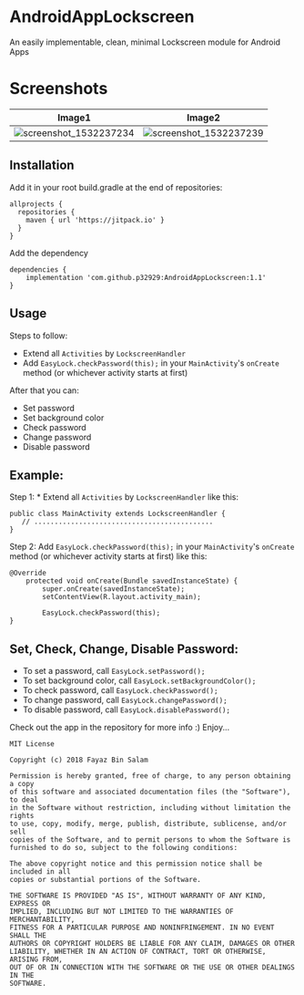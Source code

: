 # AndroidAppLockscreen
An easily implementable, clean, minimal Lockscreen module for Android Apps

# Screenshots

Image1                     |  Image2
:-------------------------:|:-------------------------:
![screenshot_1532237234](https://user-images.githubusercontent.com/6418354/43042536-7e991234-8da2-11e8-8d17-f15c963a6ad2.png)  | ![screenshot_1532237239](https://user-images.githubusercontent.com/6418354/43042543-a5326274-8da2-11e8-8a96-31e84eef0c98.png)

## Installation
Add it in your root build.gradle at the end of repositories:

```
allprojects {
  repositories {
    maven { url 'https://jitpack.io' }
  }
}
```

Add the dependency

```
dependencies {
    implementation 'com.github.p32929:AndroidAppLockscreen:1.1'
}
```

## Usage
Steps to follow:
* Extend all ``Activities`` by ``LockscreenHandler``
* Add ```EasyLock.checkPassword(this);``` in your ```MainActivity```'s ```onCreate``` method (or whichever activity starts at first)

After that you can:
* Set password
* Set background color
* Check password
* Change password
* Disable password

## Example:
Step 1: * Extend all ``Activities`` by ``LockscreenHandler`` like this:

```
public class MainActivity extends LockscreenHandler {
   // ............................................
}
```

Step 2: Add ```EasyLock.checkPassword(this);``` in your ```MainActivity```'s ```onCreate``` method (or whichever activity starts at first) like this:

```
@Override
    protected void onCreate(Bundle savedInstanceState) {
        super.onCreate(savedInstanceState);
        setContentView(R.layout.activity_main);

        EasyLock.checkPassword(this);
}
```

## Set, Check, Change, Disable Password:
* To set a password, call ```EasyLock.setPassword();```
* To set background color, call ```EasyLock.setBackgroundColor();```
* To check password, call ```EasyLock.checkPassword();```
* To change password, call ```EasyLock.changePassword();```
* To disable password, call ```EasyLock.disablePassword();```

Check out the app in the repository for more info :)
Enjoy...

```
MIT License

Copyright (c) 2018 Fayaz Bin Salam

Permission is hereby granted, free of charge, to any person obtaining a copy
of this software and associated documentation files (the "Software"), to deal
in the Software without restriction, including without limitation the rights
to use, copy, modify, merge, publish, distribute, sublicense, and/or sell
copies of the Software, and to permit persons to whom the Software is
furnished to do so, subject to the following conditions:

The above copyright notice and this permission notice shall be included in all
copies or substantial portions of the Software.

THE SOFTWARE IS PROVIDED "AS IS", WITHOUT WARRANTY OF ANY KIND, EXPRESS OR
IMPLIED, INCLUDING BUT NOT LIMITED TO THE WARRANTIES OF MERCHANTABILITY,
FITNESS FOR A PARTICULAR PURPOSE AND NONINFRINGEMENT. IN NO EVENT SHALL THE
AUTHORS OR COPYRIGHT HOLDERS BE LIABLE FOR ANY CLAIM, DAMAGES OR OTHER
LIABILITY, WHETHER IN AN ACTION OF CONTRACT, TORT OR OTHERWISE, ARISING FROM,
OUT OF OR IN CONNECTION WITH THE SOFTWARE OR THE USE OR OTHER DEALINGS IN THE
SOFTWARE.
```
